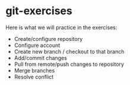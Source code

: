 # git-exercises


Here is what we will practice in the exercises:
- Create/configure repository
- Configure account
- Create new branch / checkout to that branch
- Add/commit changes
- Pull from remote/push changes to repository
- Merge branches
- Resolve conflict
